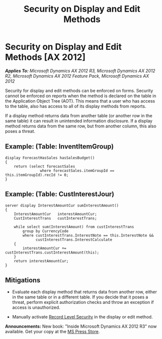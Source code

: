 ﻿---
title: Security on Display and Edit Methods
TOCTitle: Security on Display and Edit Methods
ms:assetid: 88c7afba-29db-43d8-82ed-27e176ca242f
ms:mtpsurl: https://msdn.microsoft.com/en-us/library/Aa658897(v=AX.60)
ms:contentKeyID: 35246255
ms.date: 05/18/2015
mtps_version: v=AX.60
---

# Security on Display and Edit Methods [AX 2012]


_**Applies To:** Microsoft Dynamics AX 2012 R3, Microsoft Dynamics AX 2012 R2, Microsoft Dynamics AX 2012 Feature Pack, Microsoft Dynamics AX 2012_

Security for display and edit methods can be enforced on forms. Security cannot be enforced on reports when the method is declared on the table in the Application Object Tree (AOT). This means that a user who has access to the table, also has access to all of its display methods from reports.

If a display method returns data from another table (or another row in the same table) it can result in unintended information disclosure. If a display method returns data from the same row, but from another column, this also poses a threat.

## Example: (Table: InventItemGroup)

    display ForecastHasSales hasSalesBudget()
    {
        return (select forecastSales
                    where forecastSales.itemGroupId == this.itemGroupId).recId != 0;
    }

## Example: (Table: CustInterestJour)

    server display InterestAmountCur sumInterestAmount()
    {
        InterestAmountCur   interestAmountCur;
        CustInterestTrans   custInterestTrans;
    
        while select sum(InterestAmount) from custInterestTrans
            group by CurrencyCode
            where custInterestTrans.InterestNote == this.InterestNote &&
                  custInterestTrans.InterestCalculate
        {
            interestAmountCur += custInterestTrans.custInterestAmount(this);
        }
        return interestAmountCur;
    }

## Mitigations

  - Evaluate each display method that returns data from another row, either in the same table or in a different table. If you decide that it poses a threat, perform explicit authorization checks and throw an exception if access is unauthorized.

  - Manually activate [Record Level Security](record-level-security.md) in the display or edit method.

  
**Announcements:** New book: "Inside Microsoft Dynamics AX 2012 R3" now available. Get your copy at the [MS Press Store](https://www.microsoftpressstore.com/store/inside-microsoft-dynamics-ax-2012-r3-9780735685109).

